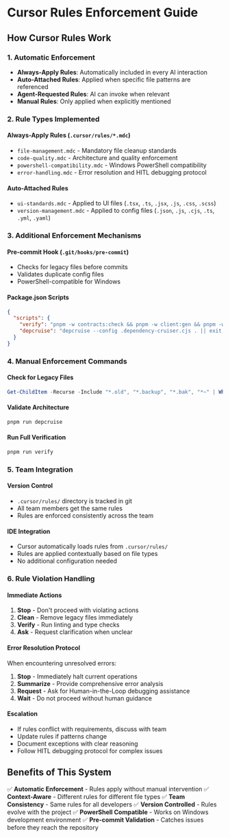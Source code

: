 # Cursor Rules Enforcement Guide

## How Cursor Rules Work

### 1. **Automatic Enforcement**

- **Always-Apply Rules**: Automatically included in every AI interaction
- **Auto-Attached Rules**: Applied when specific file patterns are referenced
- **Agent-Requested Rules**: AI can invoke when relevant
- **Manual Rules**: Only applied when explicitly mentioned

### 2. **Rule Types Implemented**

#### Always-Apply Rules (`.cursor/rules/*.mdc`)

- `file-management.mdc` - Mandatory file cleanup standards
- `code-quality.mdc` - Architecture and quality enforcement
- `powershell-compatibility.mdc` - Windows PowerShell compatibility
- `error-handling.mdc` - Error resolution and HITL debugging protocol

#### Auto-Attached Rules

- `ui-standards.mdc` - Applied to UI files (`.tsx`, `.ts`, `.jsx`, `.js`, `.css`, `.scss`)
- `version-management.mdc` - Applied to config files (`.json`, `.js`, `.cjs`, `.ts`, `.yml`, `.yaml`)

### 3. **Additional Enforcement Mechanisms**

#### Pre-commit Hook (`.git/hooks/pre-commit`)

- Checks for legacy files before commits
- Validates duplicate config files
- PowerShell-compatible for Windows

#### Package.json Scripts

```json
{
  "scripts": {
    "verify": "pnpm -w contracts:check && pnpm -w client:gen && pnpm -w depcruise",
    "depcruise": "depcruise --config .dependency-cruiser.cjs . || exit 1"
  }
}
```

### 4. **Manual Enforcement Commands**

#### Check for Legacy Files

```powershell
Get-ChildItem -Recurse -Include "*.old", "*.backup", "*.bak", "*~" | Where-Object { $_.FullName -notlike "*node_modules*" }
```

#### Validate Architecture

```powershell
pnpm run depcruise
```

#### Run Full Verification

```powershell
pnpm run verify
```

### 5. **Team Integration**

#### Version Control

- `.cursor/rules/` directory is tracked in git
- All team members get the same rules
- Rules are enforced consistently across the team

#### IDE Integration

- Cursor automatically loads rules from `.cursor/rules/`
- Rules are applied contextually based on file types
- No additional configuration needed

### 6. **Rule Violation Handling**

#### Immediate Actions

1. **Stop** - Don't proceed with violating actions
2. **Clean** - Remove legacy files immediately
3. **Verify** - Run linting and type checks
4. **Ask** - Request clarification when unclear

#### Error Resolution Protocol

When encountering unresolved errors:

1. **Stop** - Immediately halt current operations
2. **Summarize** - Provide comprehensive error analysis
3. **Request** - Ask for Human-in-the-Loop debugging assistance
4. **Wait** - Do not proceed without human guidance

#### Escalation

- If rules conflict with requirements, discuss with team
- Update rules if patterns change
- Document exceptions with clear reasoning
- Follow HITL debugging protocol for complex issues

## Benefits of This System

✅ **Automatic Enforcement** - Rules apply without manual intervention
✅ **Context-Aware** - Different rules for different file types
✅ **Team Consistency** - Same rules for all developers
✅ **Version Controlled** - Rules evolve with the project
✅ **PowerShell Compatible** - Works on Windows development environment
✅ **Pre-commit Validation** - Catches issues before they reach the repository
